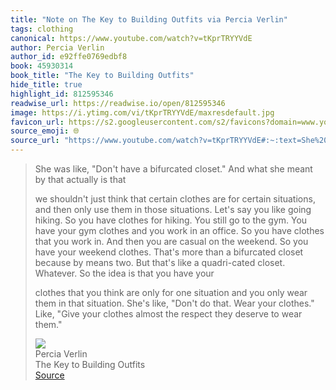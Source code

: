 ```yaml
---
title: "Note on The Key to Building Outfits via Percia Verlin"
tags: clothing
canonical: https://www.youtube.com/watch?v=tKprTRYYVdE
author: Percia Verlin
author_id: e92ffe0769edbf8
book: 45930314
book_title: "The Key to Building Outfits"
hide_title: true
highlight_id: 812595346
readwise_url: https://readwise.io/open/812595346
image: https://i.ytimg.com/vi/tKprTRYYVdE/maxresdefault.jpg
favicon_url: https://s2.googleusercontent.com/s2/favicons?domain=www.youtube.com
source_emoji: 🌐
source_url: "https://www.youtube.com/watch?v=tKprTRYYVdE#:~:text=She%20was%20like%2C,to%20wear%20them.%22"
---
```


> She was like, "Don't have a bifurcated closet." And what she meant by that actually is that
> 
> we shouldn't just think that certain clothes are for certain situations, and then only use them in those situations. Let's say you like going hiking. So you have clothes for hiking. You still go to the gym. You have your gym clothes and you work in an office. So you have clothes that you work in. And then you are casual on the weekend. So you have your weekend clothes. That's more than a bifurcated closet because by means two. But that's like a quadri-cated closet. Whatever. So the idea is that you have your
> 
> clothes that you think are only for one situation and you only wear them in that situation. She's like, "Don't do that. Wear your clothes." Like, "Give your clothes almost the respect they deserve to wear them."
> <div class="quoteback-footer"><div class="quoteback-avatar"><img class="mini-favicon" src="https://s2.googleusercontent.com/s2/favicons?domain=www.youtube.com"></div><div class="quoteback-metadata"><div class="metadata-inner"><span style="display:none">FROM:</span><div aria-label="Percia Verlin" class="quoteback-author"> Percia Verlin</div><div aria-label="The Key to Building Outfits" class="quoteback-title"> The Key to Building Outfits</div></div></div><div class="quoteback-backlink"><a target="_blank" aria-label="go to the full text of this quotation" rel="noopener" href="https://www.youtube.com/watch?v=tKprTRYYVdE#:~:text=She%20was%20like%2C,to%20wear%20them.%22" class="quoteback-arrow"> Source</a></div></div>